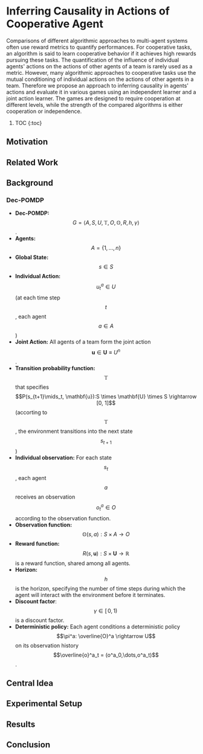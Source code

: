 # Inferring Causality in Actions of Cooperative Agent

Comparisons of different algorithmic approaches to multi-agent systems often use reward metrics to quantify performances. For cooperative tasks, an algorithm is said to learn cooperative behavior if it achieves high rewards pursuing these tasks. The quantification of the influence of individual agents' actions on the actions of other agents of a team is rarely used as a metric. However, many algorithmic approaches to cooperative tasks use the mutual conditioning of individual actions on the actions of other agents in a team. Therefore we propose an approach to inferring causality in agents' actions and evaluate it in various games using an independent learner and a joint action learner. The games are designed to require cooperation at different levels, while the strength of the compared algorithms is either cooperation or independence.

1. TOC
{:toc}

## Motivation

## Related Work

## Background

### Dec-POMDP 

- **Dec-POMDP:** $$G = \langle A, S, U, \mathbb{T}, O, \mathbb{O}, R, h, \gamma \rangle$$.
- **Agents:** $$A = \{1,\dots,n\}$$
- **Global State:** $$s \in S$$  
- **Individual Action:** $$u^a_t \in U$$ (at each time step $$t$$, each agent $$a \in A$$) 
- **Joint Action:** All agents of a team form the joint action $$\mathbf{u} \in \mathbf{U} \equiv U^n$$. 
- **Transition probability function:** $$\mathbb{T}$$ that specifies $$P(s_{t+1}\mids_t, \mathbf{u}):S \times \mathbf{U} \times S \rightarrow [0, 1]$$ (accorting to $$\mathbb{T}$$, the environment transitions into the next state $$s_{t+1}$$)
- **Individual observation:** For each state $$s_t$$, each agent $$a$$ receives an observation $$o^a_t \in O$$ according to the observation function.
- **Observation function:** $$\mathbb{O}(s,a):S \times A \rightarrow O$$
- **Reward function:** $$R(s, \mathbf{u}):S \times \mathbf{U} \rightarrow \mathbb{R}$$ is a reward function, shared among all agents. 
- **Horizon:** $$h$$ is the horizon, specifying the number of time steps during which the agent will interact with the environment before it terminates.
- **Discount factor**: $$\gamma \in [\,0,1)\,$$ is a discount factor.
- **Deterministic policy:** Each agent conditions a deterministic policy $$\pi^a: \overline{O}^a \rightarrow U$$ on its observation history $$\overline{o}^a_t = (o^a_0,\dots,o^a_t)$$.

## Central Idea

## Experimental Setup

## Results 

## Conclusion
